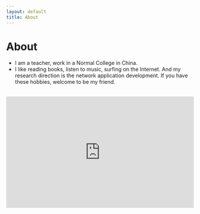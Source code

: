 ```yaml
---
layout: default
title: About
---
```


About
========

* I am a teacher, work in a Normal College in China.
* I like reading books, listen to music, surfing on the Internet. And my research direction is the network application development. If you have these hobbies, welcome to be my friend.
  
<br />

<iframe width="100%" height="300" class="share_self"  frameborder="0" scrolling="no" src="http://widget.weibo.com/weiboshow/index.php?language=&width=0&height=300&fansRow=2&ptype=0&speed=0&skin=1&isTitle=0&noborder=1&isWeibo=1&isFans=0&uid=1671592774&verifier=73902c3b&dpc=1"></iframe>
